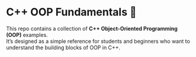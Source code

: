 # C++ OOP Fundamentals 🧩

This repo contains a collection of **C++ Object-Oriented Programming (OOP)** examples.  
It’s designed as a simple reference for students and beginners who want to understand the building blocks of OOP in C++.

